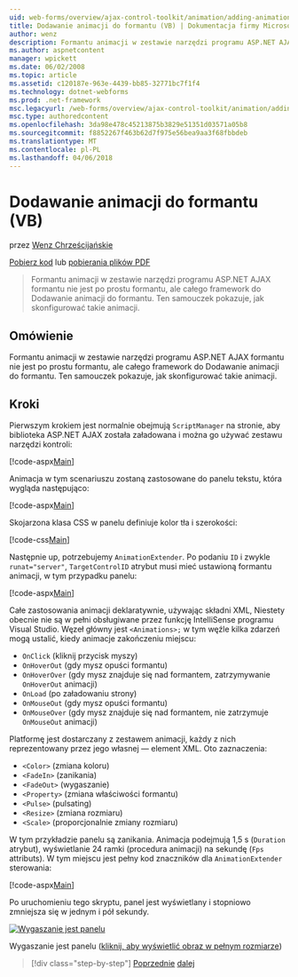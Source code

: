 ```yaml
---
uid: web-forms/overview/ajax-control-toolkit/animation/adding-animation-to-a-control-vb
title: Dodawanie animacji do formantu (VB) | Dokumentacja firmy Microsoft
author: wenz
description: Formantu animacji w zestawie narzędzi programu ASP.NET AJAX formantu nie jest po prostu formantu, ale całego framework do Dodawanie animacji do formantu. Ten samouczek pokazuje, jak...
ms.author: aspnetcontent
manager: wpickett
ms.date: 06/02/2008
ms.topic: article
ms.assetid: c120187e-963e-4439-bb85-32771bc7f1f4
ms.technology: dotnet-webforms
ms.prod: .net-framework
msc.legacyurl: /web-forms/overview/ajax-control-toolkit/animation/adding-animation-to-a-control-vb
msc.type: authoredcontent
ms.openlocfilehash: 3da98e478c45213875b3829e51351d03571a05b8
ms.sourcegitcommit: f8852267f463b62d7f975e56bea9aa3f68fbbdeb
ms.translationtype: MT
ms.contentlocale: pl-PL
ms.lasthandoff: 04/06/2018
---
```

<a name="adding-animation-to-a-control-vb"></a>Dodawanie animacji do formantu (VB)
====================
przez [Wenz Chrześcijańskie](https://github.com/wenz)

[Pobierz kod](http://download.microsoft.com/download/f/9/a/f9a26acd-8df4-4484-8a18-199e4598f411/Animation1.vb.zip) lub [pobierania plików PDF](http://download.microsoft.com/download/6/7/1/6718d452-ff89-4d3f-a90e-c74ec2d636a3/animation1VB.pdf)

> Formantu animacji w zestawie narzędzi programu ASP.NET AJAX formantu nie jest po prostu formantu, ale całego framework do Dodawanie animacji do formantu. Ten samouczek pokazuje, jak skonfigurować takie animacji.


## <a name="overview"></a>Omówienie

Formantu animacji w zestawie narzędzi programu ASP.NET AJAX formantu nie jest po prostu formantu, ale całego framework do Dodawanie animacji do formantu. Ten samouczek pokazuje, jak skonfigurować takie animacji.

## <a name="steps"></a>Kroki

Pierwszym krokiem jest normalnie obejmują `ScriptManager` na stronie, aby biblioteka ASP.NET AJAX została załadowana i można go używać zestawu narzędzi kontroli:

[!code-aspx[Main](adding-animation-to-a-control-vb/samples/sample1.aspx)]

Animacja w tym scenariuszu zostaną zastosowane do panelu tekstu, która wygląda następująco:

[!code-aspx[Main](adding-animation-to-a-control-vb/samples/sample2.aspx)]

Skojarzona klasa CSS w panelu definiuje kolor tła i szerokości:

[!code-css[Main](adding-animation-to-a-control-vb/samples/sample3.css)]

Następnie up, potrzebujemy `AnimationExtender`. Po podaniu `ID` i zwykle `runat="server"`, `TargetControlID` atrybut musi mieć ustawioną formantu animacji, w tym przypadku panelu:

[!code-aspx[Main](adding-animation-to-a-control-vb/samples/sample4.aspx)]

Całe zastosowania animacji deklaratywnie, używając składni XML, Niestety obecnie nie są w pełni obsługiwane przez funkcję IntelliSense programu Visual Studio. Węzeł główny jest `<Animations>;` w tym węźle kilka zdarzeń mogą ustalić, kiedy animacje zakończeniu miejscu:

- `OnClick` (kliknij przycisk myszy)
- `OnHoverOut` (gdy mysz opuści formantu)
- `OnHoverOver` (gdy mysz znajduje się nad formantem, zatrzymywanie `OnHoverOut` animacji)
- `OnLoad` (po załadowaniu strony)
- `OnMouseOut` (gdy mysz opuści formantu)
- `OnMouseOver` (gdy mysz znajduje się nad formantem, nie zatrzymuje `OnMouseOut` animacji)

Platformę jest dostarczany z zestawem animacji, każdy z nich reprezentowany przez jego własnej — element XML. Oto zaznaczenia:

- `<Color>` (zmiana koloru)
- `<FadeIn>` (zanikania)
- `<FadeOut>` (wygaszanie)
- `<Property>` (zmiana właściwości formantu)
- `<Pulse>` (pulsating)
- `<Resize>` (zmiana rozmiaru)
- `<Scale>` (proporcjonalnie zmiany rozmiaru)

W tym przykładzie panelu są zanikania. Animacja podejmują 1,5 s (`Duration` atrybut), wyświetlanie 24 ramki (procedura animacji) na sekundę (`Fps` attributs). W tym miejscu jest pełny kod znaczników dla `AnimationExtender` sterowania:

[!code-aspx[Main](adding-animation-to-a-control-vb/samples/sample5.aspx)]

Po uruchomieniu tego skryptu, panel jest wyświetlany i stopniowo zmniejsza się w jednym i pół sekundy.


[![Wygaszanie jest panelu](adding-animation-to-a-control-vb/_static/image2.png)](adding-animation-to-a-control-vb/_static/image1.png)

Wygaszanie jest panelu ([kliknij, aby wyświetlić obraz w pełnym rozmiarze](adding-animation-to-a-control-vb/_static/image3.png))

> [!div class="step-by-step"]
> [Poprzednie](dynamically-controlling-updatepanel-animations-cs.md)
> [dalej](executing-several-animations-at-the-same-time-vb.md)
